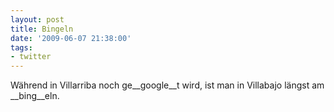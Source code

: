 ```yaml
---
layout: post
title: Bingeln
date: '2009-06-07 21:38:00'
tags:
- twitter
---
```


Während in Villarriba noch ge__google__t wird, ist man in Villabajo längst am __bing__eln.